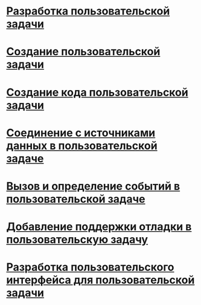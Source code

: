 # [Разработка пользовательской задачи](developing-a-custom-task.md)
# [Создание пользовательской задачи](creating-a-custom-task.md)
# [Создание кода пользовательской задачи](coding-a-custom-task.md)
# [Соединение с источниками данных в пользовательской задаче](connecting-to-data-sources-in-a-custom-task.md)
# [Вызов и определение событий в пользовательской задаче](raising-and-defining-events-in-a-custom-task.md)
# [Добавление поддержки отладки в пользовательскую задачу](adding-support-for-debugging-in-a-custom-task.md)
# [Разработка пользовательского интерфейса для пользовательской задачи](developing-a-user-interface-for-a-custom-task.md)
